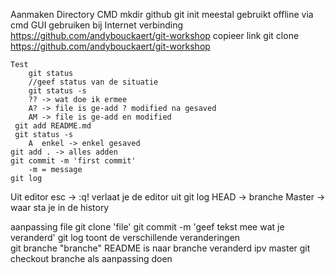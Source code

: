 Aanmaken
Directory 
    CMD
        mkdir github
        git init
        meestal gebruikt offline via cmd 
    GUI
        gebruiken bij Internet verbinding   
        https://github.com/andybouckaert/git-workshop
        copieer link
        git clone https://github.com/andybouckaert/git-workshop
    
    Test
        git status
        //geef status van de situatie
        git status -s
        ?? -> wat doe ik ermee
        A? -> file is ge-add ? modified na gesaved
        AM -> file is ge-add en modified
     git add README.md  
     git status -s
        A  enkel -> enkel gesaved
    git add . -> alles adden
    git commit -m 'first commit'
        -m = message
    git log
Uit editor esc -> :q! verlaat je de editor
uit git log
    HEAD -> branche
    Master -> waar sta je in de history

aanpassing file
    git clone 'file'
    git commit -m 'geef tekst mee wat je veranderd'
    git log
        toont de verschillende veranderingen  
        git branche "branche"
            README is naar branche veranderd ipv master
        git checkout branche
    als aanpassing doen